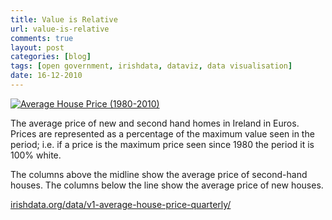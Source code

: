 ```yaml
---
title: Value is Relative
url: value-is-relative
comments: true
layout: post
categories: [blog]
tags: [open government, irishdata, dataviz, data visualisation]
date: 16-12-2010
---
```

<p class="intro"><a href="http://www.flickr.com/photos/paulmmay/5265070451/" title="Average House Price (1980-2010) by paulmmay, on Flickr"><img src="http://farm6.static.flickr.com/5248/5265070451_b4c8d37ce7_z.jpg" class="flickr" alt="Average House Price (1980-2010)" /></a>

The average price of new and second hand homes in Ireland in Euros. Prices are represented as a percentage of the maximum value seen in the period; i.e. if a price is the maximum price seen since 1980 the period it is 100% white. 
</p>
The columns above the midline show the average price of second-hand houses. The columns below the line show the average price of new houses.

<a href="http://irishdata.org/data/v1-average-house-price-quarterly/">irishdata.org/data/v1-average-house-price-quarterly/</a>

